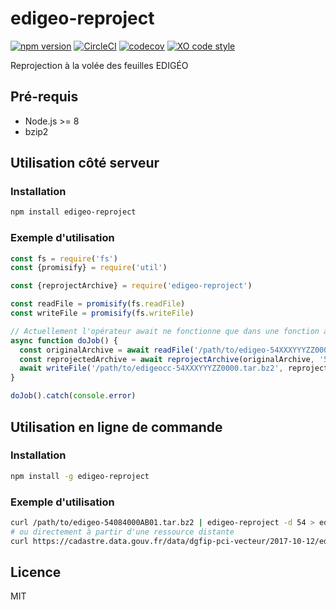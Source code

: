 # edigeo-reproject

[![npm version](https://badge.fury.io/js/edigeo-reproject.svg)](https://badge.fury.io/js/edigeo-reproject)
[![CircleCI](https://img.shields.io/circleci/project/github/etalab/edigeo-reproject/master.svg)](https://circleci.com/gh/etalab/edigeo-reproject/tree/master)
[![codecov](https://codecov.io/gh/etalab/edigeo-reproject/branch/master/graph/badge.svg)](https://codecov.io/gh/etalab/edigeo-reproject)
[![XO code style](https://img.shields.io/badge/code_style-XO-5ed9c7.svg)](https://github.com/sindresorhus/xo)

Reprojection à la volée des feuilles EDIGÉO

## Pré-requis

* Node.js >= 8
* bzip2

## Utilisation côté serveur

### Installation

```bash
npm install edigeo-reproject
```

### Exemple d'utilisation

```js
const fs = require('fs')
const {promisify} = require('util')

const {reprojectArchive} = require('edigeo-reproject')

const readFile = promisify(fs.readFile)
const writeFile = promisify(fs.writeFile)

// Actuellement l'opérateur await ne fonctionne que dans une fonction asynchrone
async function doJob() {
  const originalArchive = await readFile('/path/to/edigeo-54XXXYYYZZ0000.tar.bz2')
  const reprojectedArchive = await reprojectArchive(originalArchive, '54')
  await writeFile('/path/to/edigeocc-54XXXYYYZZ0000.tar.bz2', reprojectedArchive)
}

doJob().catch(console.error)
```

## Utilisation en ligne de commande

### Installation

```bash
npm install -g edigeo-reproject
```

### Exemple d'utilisation

```bash
curl /path/to/edigeo-54084000AB01.tar.bz2 | edigeo-reproject -d 54 > edigeocc-54084000AB01.tar.bz2
# ou directement à partir d'une ressource distante
curl https://cadastre.data.gouv.fr/data/dgfip-pci-vecteur/2017-10-12/edigeo/feuilles/54/54084/edigeo-54084000AB01.tar.bz2 | edigeo-reproject -d 54 > edigeocc-54084000AB01.tar.bz2
```

## Licence

MIT
